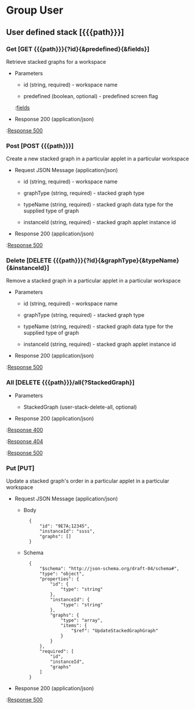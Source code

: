 # Group User

## User defined stack [{{{path}}}]

### Get [GET {{{path}}}{?id}{&predefined}{&fields}]

Retrieve stacked graphs for a workspace

+ Parameters

    + id (string, required) - workspace name

    + predefined (boolean, optional) - predefined screen flag

    :[fields]({{{common}}}/parameters/fields.md)


+ Response 200 (application/json)

:[Response 500]({{{common}}}/responses/500.md)


### Post [POST {{{path}}}]

Create a new stacked graph in a particular applet in a particular workspace

+ Request JSON Message (application/json)

    + id (string, required) - workspace name

    + graphType (string, required) - stacked graph type

    + typeName (string, required) - stacked graph data type for the supplied type of graph

    + instanceId (string, required) - stacked graph applet instance id

+ Response 200 (application/json)

:[Response 500]({{{common}}}/responses/500.md)


### Delete [DELETE {{{path}}}{?id}{&graphType}{&typeName}{&instanceId}]

Remove a stacked graph in a particular applet in a particular workspace

+ Parameters

    + id (string, required) - workspace name

    + graphType (string, required) - stacked graph type

    + typeName (string, required) - stacked graph data type for the supplied type of graph

    + instanceId (string, required) - stacked graph applet instance id


+ Response 200 (application/json)

:[Response 500]({{{common}}}/responses/500.md)


### All [DELETE {{{path}}}/all{?StackedGraph}]

+ Parameters

    + StackedGraph (user-stack-delete-all, optional)


+ Response 200 (application/json)

:[Response 400]({{{common}}}/responses/400.md)

:[Response 404]({{{common}}}/responses/404.md)

:[Response 500]({{{common}}}/responses/500.md)


### Put [PUT]

Update a stacked graph's order in a particular applet in a particular workspace

+ Request JSON Message (application/json)

    + Body

            {
                "id": "9E7A;12345",
                "instanceId": "ssss",
                "graphs": []
            }

    + Schema

            {
                "$schema": "http://json-schema.org/draft-04/schema#",
                "type": "object",
                "properties": {
                    "id": {
                        "type": "string"
                    },
                    "instanceId": {
                        "type": "string"
                    },
                    "graphs": {
                        "type": "array",
                        "items": {
                            "$ref": "UpdateStackedGraphGraph"
                        }
                    }
                },
                "required": [
                    "id",
                    "instanceId",
                    "graphs"
                ]
            }

+ Response 200 (application/json)

:[Response 500]({{{common}}}/responses/500.md)

